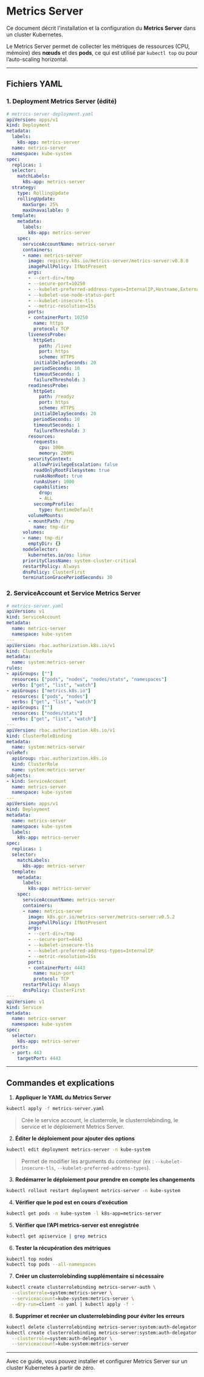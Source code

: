 # Metrics Server

Ce document décrit l'installation et la configuration du **Metrics Server** dans un cluster Kubernetes.

Le Metrics Server permet de collecter les métriques de ressources (CPU, mémoire) des **nœuds** et des **pods**, ce qui est utilisé par `kubectl top` ou pour l’auto-scaling horizontal.

---

## Fichiers YAML

### 1. Deployment Metrics Server (édité)

```yaml
# metrics-server-deployment.yaml
apiVersion: apps/v1
kind: Deployment
metadata:
  labels:
    k8s-app: metrics-server
  name: metrics-server
  namespace: kube-system
spec:
  replicas: 1
  selector:
    matchLabels:
      k8s-app: metrics-server
  strategy:
    type: RollingUpdate
    rollingUpdate:
      maxSurge: 25%
      maxUnavailable: 0
  template:
    metadata:
      labels:
        k8s-app: metrics-server
    spec:
      serviceAccountName: metrics-server
      containers:
      - name: metrics-server
        image: registry.k8s.io/metrics-server/metrics-server:v0.8.0
        imagePullPolicy: IfNotPresent
        args:
        - --cert-dir=/tmp
        - --secure-port=10250
        - --kubelet-preferred-address-types=InternalIP,Hostname,ExternalIP
        - --kubelet-use-node-status-port
        - --kubelet-insecure-tls
        - --metric-resolution=15s
        ports:
        - containerPort: 10250
          name: https
          protocol: TCP
        livenessProbe:
          httpGet:
            path: /livez
            port: https
            scheme: HTTPS
          initialDelaySeconds: 20
          periodSeconds: 10
          timeoutSeconds: 1
          failureThreshold: 3
        readinessProbe:
          httpGet:
            path: /readyz
            port: https
            scheme: HTTPS
          initialDelaySeconds: 20
          periodSeconds: 10
          timeoutSeconds: 1
          failureThreshold: 3
        resources:
          requests:
            cpu: 100m
            memory: 200Mi
        securityContext:
          allowPrivilegeEscalation: false
          readOnlyRootFilesystem: true
          runAsNonRoot: true
          runAsUser: 1000
          capabilities:
            drop:
            - ALL
          seccompProfile:
            type: RuntimeDefault
        volumeMounts:
        - mountPath: /tmp
          name: tmp-dir
      volumes:
      - name: tmp-dir
        emptyDir: {}
      nodeSelector:
        kubernetes.io/os: linux
      priorityClassName: system-cluster-critical
      restartPolicy: Always
      dnsPolicy: ClusterFirst
      terminationGracePeriodSeconds: 30
```

### 2. ServiceAccount et Service Metrics Server

```yaml
# metrics-server.yaml
apiVersion: v1
kind: ServiceAccount
metadata:
  name: metrics-server
  namespace: kube-system
---
apiVersion: rbac.authorization.k8s.io/v1
kind: ClusterRole
metadata:
  name: system:metrics-server
rules:
- apiGroups: [""]
  resources: ["pods", "nodes", "nodes/stats", "namespaces"]
  verbs: ["get", "list", "watch"]
- apiGroups: ["metrics.k8s.io"]
  resources: ["pods", "nodes"]
  verbs: ["get", "list", "watch"]
- apiGroups: [""]
  resources: ["nodes/stats"]
  verbs: ["get", "list", "watch"]
---
apiVersion: rbac.authorization.k8s.io/v1
kind: ClusterRoleBinding
metadata:
  name: system:metrics-server
roleRef:
  apiGroup: rbac.authorization.k8s.io
  kind: ClusterRole
  name: system:metrics-server
subjects:
- kind: ServiceAccount
  name: metrics-server
  namespace: kube-system
---
apiVersion: apps/v1
kind: Deployment
metadata:
  name: metrics-server
  namespace: kube-system
  labels:
    k8s-app: metrics-server
spec:
  replicas: 1
  selector:
    matchLabels:
      k8s-app: metrics-server
  template:
    metadata:
      labels:
        k8s-app: metrics-server
    spec:
      serviceAccountName: metrics-server
      containers:
      - name: metrics-server
        image: k8s.gcr.io/metrics-server/metrics-server:v0.5.2
        imagePullPolicy: IfNotPresent
        args:
        - --cert-dir=/tmp
        - --secure-port=4443
        - --kubelet-insecure-tls
        - --kubelet-preferred-address-types=InternalIP
        - --metric-resolution=15s
        ports:
        - containerPort: 4443
          name: main-port
          protocol: TCP
      restartPolicy: Always
      dnsPolicy: ClusterFirst
---
apiVersion: v1
kind: Service
metadata:
  name: metrics-server
  namespace: kube-system
spec:
  selector:
    k8s-app: metrics-server
  ports:
  - port: 443
    targetPort: 4443
```

---

## Commandes et explications

1. **Appliquer le YAML du Metrics Server**

```bash
kubectl apply -f metrics-server.yaml
```

> Crée le service account, le clusterrole, le clusterrolebinding, le service et le déploiement Metrics Server.

2. **Éditer le déploiement pour ajouter des options**

```bash
kubectl edit deployment metrics-server -n kube-system
```

> Permet de modifier les arguments du conteneur (ex : `--kubelet-insecure-tls`, `--kubelet-preferred-address-types`).

3. **Redémarrer le déploiement pour prendre en compte les changements**

```bash
kubectl rollout restart deployment metrics-server -n kube-system
```

4. **Vérifier que le pod est en cours d’exécution**

```bash
kubectl get pods -n kube-system -l k8s-app=metrics-server
```

5. **Vérifier que l’API metrics-server est enregistrée**

```bash
kubectl get apiservice | grep metrics
```

6. **Tester la récupération des métriques**

```bash
kubectl top nodes
kubectl top pods --all-namespaces
```

7. **Créer un clusterrolebinding supplémentaire si nécessaire**

```bash
kubectl create clusterrolebinding metrics-server-auth \
  --clusterrole=system:metrics-server \
  --serviceaccount=kube-system:metrics-server \
  --dry-run=client -o yaml | kubectl apply -f -
```

8. **Supprimer et recréer un clusterrolebinding pour éviter les erreurs**

```bash
kubectl delete clusterrolebinding metrics-server:system:auth-delegator
kubectl create clusterrolebinding metrics-server:system:auth-delegator \
  --clusterrole=system:auth-delegator \
  --serviceaccount=kube-system:metrics-server
```

---

Avec ce guide, vous pouvez installer et configurer Metrics Server sur un cluster Kubernetes à partir de zéro.
